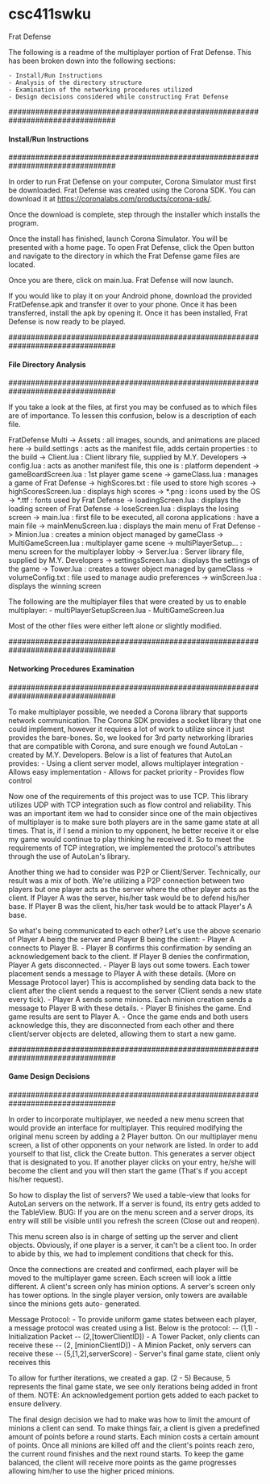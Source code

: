 # csc411swku
Frat Defense

The following is a readme of the multiplayer portion of Frat Defense. This has 
been broken down into the following sections: 

	- Install/Run Instructions
	- Analysis of the directory structure
	- Examination of the networking procedures utilized 
	- Design decisions considered while constructing Frat Defense

################################################################################
####                         Install/Run Instructions                       ####     
####                                                                        #### 
####                                                                        #### 
####                                                                        #### 
################################################################################

In order to run Frat Defense on your computer, Corona Simulator must first be
downloaded. Frat Defense was created using the Corona SDK. You can download it
at https://coronalabs.com/products/corona-sdk/. 

Once the download is complete, step through the installer which installs the 
program. 

Once the install has finished, launch Corona Simulator. You will be presented 
with a home page. To open Frat Defense, click the Open button and navigate
to the directory in which the Frat Defense game files are located. 

Once you are there, click on main.lua. Frat Defense will now launch. 

If you would like to play it on your Android phone, download the provided
FratDefense.apk and transfer it over to your phone. Once it has been 
transferred, install the apk by opening it. Once it has been installed, Frat 
Defense is now ready to be played. 


################################################################################
####                          File Directory Analysis                       ####     
####                                                                        #### 
####                                                                        #### 
####                                                                        #### 
################################################################################

If you take a look at the files, at first you may be confused as to which files
are of importance. To lessen this confusion, below is a description of each 
file.

FratDefense Multi
	-> Assets				: all images, sounds, and animations are placed here
	-> build.settings       : acts as the manifest file, adds certain properties
							: to the build
	-> Client.lua           : Client library file, supplied by M.Y. Developers
	-> config.lua           : acts as another manifest file, this one is
							: platform dependent
	-> gameBoardScreen.lua  : 1st player game scene
	-> gameClass.lua        : manages a game of Frat Defense
	-> highScores.txt       : file used to store high scores
	-> highScoresScreen.lua : displays high scores
	-> *.png                : icons used by the OS
	-> *.ttf				: fonts used by Frat Defense
	-> loadingScreen.lua    : displays the loading screen of Frat Defense
	-> loseScreen.lua       : displays the losing screen 
	-> main.lua             : first file to be executed, all corona applications
							: have a main file
	-> mainMenuScreen.lua   : displays the main menu of Frat Defense
	-> Minion.lua           : creates a minion object managed by gameClass
	-> MultiGameScreen.lua  : multiplayer game scene
	-> multiPlayerSetup...  : menu screen for the multiplayer lobby
	-> Server.lua           : Server library file, supplied by M.Y. Developers
	-> settingsScreen.lua   : displays the settings of the game
	-> Tower.lua            : creates a tower object managed by gameClass
	-> volumeConfig.txt     : file used to manage audio preferences
	-> winScreen.lua        : displays the winning screen

The following are the multiplayer files that were created by us to enable 
multiplayer:
	- multiPlayerSetupScreen.lua
	- MultiGameScreen.lua

Most of the other files were either left alone or slightly modified. 

################################################################################
####                    Networking Procedures Examination                   ####     
####                                                                        #### 
####                                                                        #### 
####                                                                        #### 
################################################################################

To make multiplayer possible, we needed a Corona library that supports network 
communication. The Corona SDK provides a socket library that one could 
implement, however it requires a lot of work to utilize since it just 
provides the bare-bones. So, we looked for 3rd party networking libraries 
that are compatible with Corona, and sure enough we found AutoLan - created by
M.Y. Developers. Below is a list of features that AutoLan provides:
	- Using a client server model, allows multiplayer integration
	- Allows easy implementation
	- Allows for packet priority
	- Provides flow control

Now one of the requirements of this project was to use TCP. This library 
utilizes UDP with TCP integration such as flow control and reliability.
This was an important item we had to consider since one of the main objectives
of multiplayer is to make sure both players are in the same game state at all 
times. That is, if I send a minion to my opponent, he better receive it or else 
my game would continue to play thinking he received it. So to meet the 
requirements of TCP integration, we implemented the protocol's attributes 
through the use of AutoLan's library.

Another thing we had to consider was P2P or Client/Server. Technically, our  
result was a mix of both. We're utilizing a P2P connection between two players
but one player acts as the server where the other player acts as the client. 
If Player A was the server, his/her task would be to defend his/her base. If 
Player B was the client, his/her task would be to attack Player's A base. 

So what's being communicated to each other? Let's use the above scenario of 
Player A being the server and Player B being the client:
	- Player A connects to Player B. 
	- Player B confirms this confirmation by sending an acknowledgement back to
	  the client. If Player B denies the confirmation, Player A gets 
	  disconnected.
    - Player B lays out some towers. Each tower placement sends a message to
      Player A with these details. (More on Message Protocol layer) This is
      accomplished by sending data back to the client after the client sends a
      request to the server (Client sends a new state every tick).
    - Player A sends some minions. Each minion creation sends a message to 
      Player B with these details.
    - Player B finishes the game. End game results are sent to Player A.
    - Once the game ends and both users acknowledge this, they are disconnected
      from each other and there client/server objects are deleted, 
      allowing them to start a new game. 

################################################################################
####                          Game Design Decisions                         ####     
####                                                                        #### 
####                                                                        #### 
####                                                                        #### 
################################################################################

In order to incorporate multiplayer, we needed a new menu screen that would
provide an interface for multiplayer. This required modifying the original
menu screen by adding a 2 Player button. On our multiplayer menu screen, a list
of other opponents on your network are listed. In order to add yourself to that 
list, click the Create button. This generates a server object that is 
designated to you. If another player clicks on your entry, he/she will become
the client and you will then start the game (That's if you accept his/her 
request).

So how to display the list of servers? We used a table-view that looks
for AutoLan servers on the network. If a server is found, its entry gets added
to the TableView. BUG: If you are on the menu screen and a server drops, its 
entry will still be visible until you refresh the screen (Close out and reopen).

This menu screen also is in charge of setting up the server and client objects.
Obviously, if one player is a server, it can't be a client too. In order to 
abide by this, we had to implement conditions that check for this. 

Once the connections are created and confirmed, each player will be moved to the
multiplayer game screen. Each screen will look a little different. A client's
screen only has minion options. A server's screen only has tower options. In the
single player version, only towers are available since the minions gets auto-
generated. 

Message Protocol:
	- To provide uniform game states between each player, a message protocol
	  was created using a list. Below is the protocol:
	  	-- (1,1) - Initialization Packet
	  	-- (2,[towerClientID]) - A Tower Packet, only clients can receive these
	  	-- (2, [minionClientID])  - A Minion Packet, only servers can receive 
	  	   these
  	    -- (5,[1,2],serverScore) - Server's final game state, client only 
  	       receives this

To allow for further iterations, we created a gap. (2 - 5) Because, 5 represents
the final game state, we see only iterations being added in front of them. 
NOTE: An acknowledgement portion gets added to each packet to ensure delivery.

The final design decision we had to make was how to limit the amount of minions
a client can send. To make things fair, a client is given a predefined amount of
points before a round starts. Each minion costs a certain amount of points. Once
all minions are killed off and the client's points reach zero, the current round
finishes and the next round starts. To keep the game balanced, the client will
receive more points as the game progresses allowing him/her to use the higher
priced minions. 